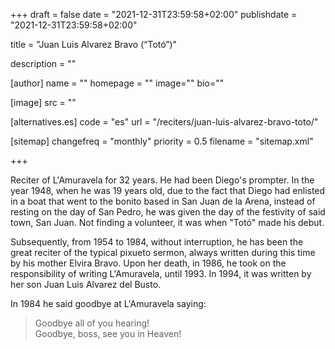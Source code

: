 +++
draft = false
date = "2021-12-31T23:59:58+02:00"
publishdate = "2021-12-31T23:59:58+02:00"

title = "Juan Luis Alvarez Bravo (“Totó”)"

description = ""

[author]
    name = ""
    homepage = ""
    image=""
    bio=""

[image]
    src = ""

[alternatives.es]
    code = "es"
    url = "/reciters/juan-luis-alvarez-bravo-toto/"

[sitemap]
  changefreq = "monthly"
  priority = 0.5
  filename = "sitemap.xml"

+++

Reciter of L'Amuravela for 32 years. He had been Diego's prompter. In the year 1948, when he was 19 years old, due to the fact that Diego had enlisted in a boat that went to the bonito based in San Juan de la Arena, instead of resting on the day of San Pedro, he was given the day of the festivity of said town, San Juan. Not finding a volunteer, it was when "Totó" made his debut.

Subsequently, from 1954 to 1984, without interruption, he has been the great reciter of the typical pixueto sermon, always written during this time by his mother Elvira Bravo. Upon her death, in 1986, he took on the responsibility of writing L'Amuravela, until 1993. In 1994, it was written by her son Juan Luis Alvarez del Busto.

In 1984 he said goodbye at L'Amuravela saying:

> Goodbye all of you hearing!\
Goodbye, boss, see you in Heaven!